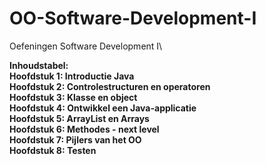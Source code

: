# OO-Software-Development-I
Oefeningen Software Development I\

<strong>Inhoudstabel:\
Hoofdstuk 1: Introductie Java\
Hoofdstuk 2: Controlestructuren en operatoren\
Hoofdstuk 3: Klasse en object\
Hoofdstuk 4: Ontwikkel een Java-applicatie\
Hoofdstuk 5: ArrayList en Arrays\
Hoofdstuk 6: Methodes - next level\
Hoofdstuk 7: Pijlers van het OO\
Hoofdstuk 8: Testen
